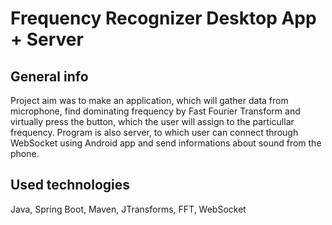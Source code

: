 # Frequency Recognizer Desktop App + Server 

## General info
Project aim was to make an application, which will gather data from microphone, find dominating frequency by Fast Fourier Transform and virtually press the button, which the user will assign to the particullar frequency. Program is also server, to which user can connect through WebSocket using Android app and send informations about sound from the phone.

## Used technologies
Java, Spring Boot, Maven, JTransforms, FFT, WebSocket
